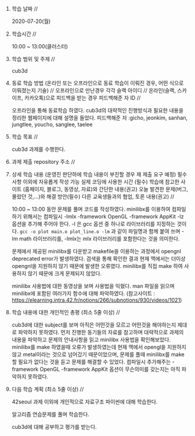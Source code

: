 1. 학습 날짜 // 

    2020-07-20(월)
 
2. 학습시간 // 

    10:00 ~ 13:00(클러스터)

3. 학습 범위 및 주제 // 
    
    cub3d

4. 동료 학습 방법 (온라인 또는 오프라인으로 동료 학습이 이뤄진 경우, 어떤 식으로 이뤄졌는지 기술) // 오프라인으로 만난경우 각각 슬랙 아이디 // 온라인(슬랙, 스카이프, 카카오톡)으로 피드백을 받는 경우 피드백해준 자 ID // 

    오프라인을 통해 동료학습 하였다. cub3d의 대략적인 진행방식과 필요한 내용을 정리한 웹페이지에 대해 설명을 들었다. 피드백해준 자 :gicho, jeonkim, sanhan, jungtlee, youcho, sanglee, taelee

5. 학습 목표 //

    cub3d 과제를 수행한다.
    
6. 과제 제출 repository 주소 // 
    
    
    
7. 상세 학습 내용 (운영진 판단하에 학습 내용이 부진할 경우 재 제출 요구 예정) 필수사항 이외에 자유롭게 작성 가능 실제 코딩에 사용한 시간 (필수) 학습에 참고한 사이트 (홈페이지, 블로그, 동영상, 자료)와 간단한 내용(권고) 오늘 발견한 문제(버그, 몰랐던 것,...)와 해결 방안(필수) 다른 교육생들과의 협업, 토론 내용(권고) //
    
    10:00 ~ 13:00 동안 문제를 풀며 코드를 작성하였다.
    minilibx를 이용하여 컴파일 하기 위해서는 컴파일시 -lmlx -framework OpenGL -framework AppKit -lz 옵션을 추가해 주어야 한다. -l 은 gcc 옵션 중 하나로 라이브러리를 지정하는 것이다. `gcc -o plot main.o plot_line.o -lm` 과 같이 파일명과 함께 붙여 쓰며 -lm math 라이브러리를, -lmlx는 mlx 라이브러리를 포함한다는 것을 의미한다.
    
    문제에서 제공된 minilibx를 다운받고 makefile을 이용하는 과정에서 opengnl deprecated error가 발생하였다. 검색을 통해 확인한 결과 현재 맥에서는 더이상 opengnl을 지원하지 않기 때문에 발생한 오류였다. minilibx를 직접 make 하여 사용하지 않기 때문에 크게 문제되지 않았다. 
    
    minilibx 사용법에 대한 동영상을 보며 사용법을 익혔다. man 파일을 읽으며 minilibx에 포함된 여러가지 함수에 대해 파악하였다. (참고사이트 : https://elearning.intra.42.fr/notions/266/subnotions/930/videos/1021)
    
8. 학습 내용에 대한 개인적인 총평 (최소 5줄 이상) //

    cub3d에 대한 subject를 보며 아직은 어떤것을 모르고 어떤것을 해야하는지 제대로 파악하지 못하였다. 먼저 진행한 동기들의 자료를 참고하며 대략적으로 과제의 내용을 파악하고 문제의 안내사항을 읽고 minilibx 사용법을 확인해보았다. minilibx를 make 하였을때 오류가 발생하였는데 현재 맥에서 opengl을 지원하지 않고 metal이라는 것으로 넘어갔기 때문이었으며, 문제를 풀때 minilibx를 make 할 필요가 없다는 것을 듣고 문제를 해결할 수 있었다. 컴파일시 추가해주는 -framework OpenGL -framework AppKit 옵션이 무슨의미를 갖는지는 아직 파악하지 못하였다.
   
9. 다음 학습 계획 (최소 5줄 이상) // 
    
    42seoul 과제 이외에 개인적으로 자료구조 파이썬에 대해 학습한다.
    
    알고리즘 연습문제를 풀며 학습한다.
    
    cub3d에 대해 공부하고 평가를 받는다.